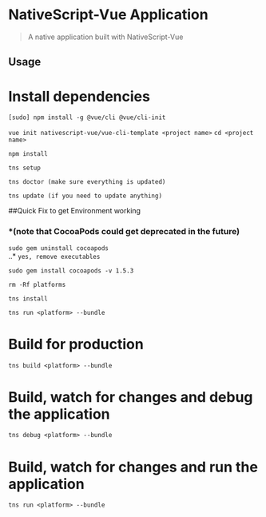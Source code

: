# NativeScript-Vue Application

> A native application built with NativeScript-Vue

## Usage

<!-- ``` bash -->
# Install dependencies
`[sudo] npm install -g @vue/cli @vue/cli-init`

`vue init nativescript-vue/vue-cli-template <project name>`
`cd <project name>`

`npm install`

`tns setup`

`tns doctor (make sure everything is updated)`

`tns update (if you need to update anything)`

##Quick Fix to get Environment working 
### *(note that CocoaPods could get deprecated in the future)
`sudo gem uninstall cocoapods`<br>
..* `yes, remove executables`

`sudo gem install cocoapods -v 1.5.3`

`rm -Rf platforms`

`tns install`

`tns run <platform> --bundle`




# Build for production
`tns build <platform> --bundle`

# Build, watch for changes and debug the application
`tns debug <platform> --bundle`

# Build, watch for changes and run the application
`tns run <platform> --bundle`
```# vue-ns-env
